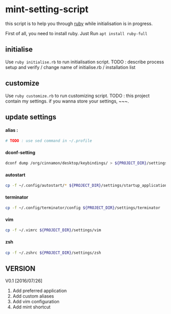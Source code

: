 # mint-setting-script

this script is to help you through [ruby](https://www.ruby-lang.org/en/) while initialisation is in progress.

First of all, you need to install ruby. Just Run `apt install ruby-full`

## initialise

Use `ruby initialise.rb` to run initialisation script.
TODO : describe process setup and verify / change name of initialise.rb / installation list

## customize

Use `ruby customize.rb` to run customizing script.
TODO : this project contain my settings. if you wanna store your settings, ~~~.

## update settings

#### alias : 
```bash
# TODO : use sed command in ~/.profile 
```

#### dconf-setting 
```bash
dconf dump /org/cinnamon/desktop/keybindings/ > ${PROJECT_DIR}/settings/dconf/dconf-settings.conf
```

#### autostart 
```bash
cp -f ~/.config/autostart/* ${PROJECT_DIR}/settings/startup_applications
```

#### terminator 
```bash
cp -f ~/.config/terminator/config ${PROJECT_DIR}/settings/terminator
```

#### vim
```bash
cp -f ~/.vimrc ${PROJECT_DIR}/settings/vim
```

#### zsh
```bash
cp -f ~/.zshrc ${PROJECT_DIR}/settings/zsh
```

## VERSION

V0.1 [2016/07/26]

1. Add preferred application
2. Add custom aliases
3. Add vim configuration
4. Add mint shortcut
